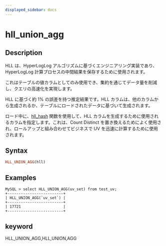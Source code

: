 ```yaml
---
displayed_sidebar: docs
---
```


# hll_union_agg

## Description

HLL は、HyperLogLog アルゴリズムに基づくエンジニアリング実装であり、HyperLogLog 計算プロセスの中間結果を保存するために使用されます。

これはテーブルの値カラムとしてのみ使用でき、集約を通じてデータ量を削減し、クエリの高速化を実現します。

HLL に基づく約 1% の誤差を持つ推定結果です。HLL カラムは、他のカラムから生成されるか、テーブルにロードされたデータに基づいて生成されます。

ロード中に、[hll_hash](../aggregate-functions/hll_hash.md) 関数を使用して、HLL カラムを生成するために使用されるカラムを指定します。これは、Count Distinct を置き換えるためによく使用され、ロールアップと組み合わせてビジネスで UV を迅速に計算するために使用されます。

## Syntax

```Haskell
HLL_UNION_AGG(hll)
```

## Examples

```plain text
MySQL > select HLL_UNION_AGG(uv_set) from test_uv;
+-------------------------+
| HLL_UNION_AGG(`uv_set`) |
+-------------------------+
| 17721                   |
+-------------------------+
```

## keyword

HLL_UNION_AGG,HLL,UNION,AGG